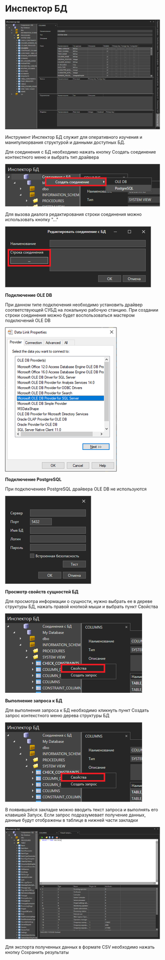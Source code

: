 # Инспектор БД

![](<../../.gitbook/assets/image (592).png>)

Инструмент Инспектор БД служит для оперативного изучения и манипулиорвания структурой и данными доступных БД.

Для соединения с БД необходимо нажать кнопку Создать соединение контекстного меню и выбрать тип драйвера

![](<../../.gitbook/assets/image (470).png>)

Для вызова диалога редактирования строки соединения можно использовать кнопку "..."

![](<../../.gitbook/assets/image (558).png>)

**Подключение OLE DB**

При данном типе подключения необходимо установить драйвер соответствующей СУБД на локальную рабочую станцию. При создании строки соединения можно будет воспользоваться мастером подключений OLE DB

![](<../../.gitbook/assets/image (768).png>)

**Подключение PostgreSQL**

При подключениее PostgreSQL драйвера OLE DB не используются

![](<../../.gitbook/assets/image (538).png>)

**Просмотр свойств сущностей БД**

Для просмотра информации о сущности, нужно выбрать ее в дереве структуры БД, нажать правой кнопкой мыши и выбрать пункт Свойства

![](<../../.gitbook/assets/image (560).png>)

**Выполнение запроса к БД**

Для выполнения запроса к БД необходимо кликнуть пункт Создать запрос контекстного меню дерева структуры БД

![](<../../.gitbook/assets/image (941).png>)

В появившейся закладке можно вводить текст запроса и выполнять его клавишей Запуск. Если запрос подразумевает получение данных, данные будут отображены в таблице в нижней части закладки

![](<../../.gitbook/assets/image (508).png>)

Для экспорта полученных данных в формате CSV необходимо нажать кнопку Сохранить результаты
